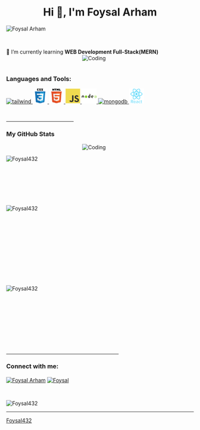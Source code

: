 <h1 align="center">Hi 👋, I'm Foysal Arham</h1>

![Foysal Arham](https://github.com/Foysal432/Foysal432/assets/140540574/5c547f91-f72c-4a64-9989-5c41fac6d389)





<p align="left"> <a href="https://twitter.com/" target="blank"><img src="https://img.shields.io/twitter/follow/?logo=twitter&style=for-the-badge" alt="" /></a> </p>

🌱 I’m currently learning **WEB Development Full-Stack(MERN)**
<img align="right" alt="Coding" width="300" src="https://i.pinimg.com/originals/81/17/8b/81178b47a8598f0c81c4799f2cdd4057.gif">

<br>
<h3 align="left">Languages and Tools:</h3>
<p align="left"> <a href="https://tailwindcss.com/" target="_blank" rel="noreferrer"> <img src="https://www.vectorlogo.zone/logos/tailwindcss/tailwindcss-icon.svg" alt="tailwind" width="40" height="40"/> </a>  <a href="https://www.w3schools.com/css/" target="_blank" rel="noreferrer"> <img src="https://raw.githubusercontent.com/devicons/devicon/master/icons/css3/css3-original-wordmark.svg" alt="css3" width="40" height="40"/> </a>  <a href="https://www.w3.org/html/" target="_blank" rel="noreferrer"> <img src="https://raw.githubusercontent.com/devicons/devicon/master/icons/html5/html5-original-wordmark.svg" alt="html5" width="40" height="40"/> </a>  <a href="https://developer.mozilla.org/en-US/docs/Web/JavaScript" target="_blank" rel="noreferrer"> <img src="https://raw.githubusercontent.com/devicons/devicon/master/icons/javascript/javascript-original.svg" alt="javascript" width="40" height="40"/> </a>   <a href="https://nodejs.org" target="_blank" rel="noreferrer"> <img src="https://raw.githubusercontent.com/devicons/devicon/master/icons/nodejs/nodejs-original-wordmark.svg" alt="nodejs" width="40" height="40"/> </a> <a href="https://www.python.org" target="_blank" rel="noreferrer"> <img src="https://i.ibb.co/94btzLw/download-1.png" alt="mongodb" width="40" height="40"/> </a> <a href="https://reactjs.org/" target="_blank" rel="noreferrer"> <img src="https://raw.githubusercontent.com/devicons/devicon/master/icons/react/react-original-wordmark.svg" alt="react" width="40" height="40"/> </a>  </p><br>


<hr width="36%" >

<h3>My GitHub Stats</h3>
<img align="right" alt="Coding" width="300" src="https://cdn.dribbble.com/users/1277312/screenshots/14733298/media/39b1045e593737587dd60e42c8422d1f.gif" >
<br>


<p><img align="left" src="https://github-readme-stats.vercel.app/api/top-langs?username=Foysal432&show_icons=true&theme=dark&locale=en&layout=compact" alt="Foysal432" /></p>

<br><br><br><br><br><br><br>
<p>&nbsp;<img align="left" src="https://github-readme-stats.vercel.app/api?username=Foysal432&show_icons=true&theme=dark&locale=en" alt="Foysal432" /></p>
<br><br><br><br><br><br><br><br><br><br>

<p><img align="left" src="https://github-readme-streak-stats.herokuapp.com/?user=Foysal432&theme=dark" alt="Foysal432" /></p>
<br><br><br><br><br><br><br><br><br><br>
<hr width="60%" >
<h3 align="left">Connect with me:</h3>
<p align="left">
<a href="https://l.facebook.com/l.php?u=https%3A%2F%2Fwww.linkedin.com%2Fin%2Ffoysal-arham-8333352a4%3Ffbclid%3DIwAR3lF5hLcduhajByX__rXxTodiWW-2EJ5Wb6LRdXghL524wVyDfFPj5UNA4&h=AT0BWQK6A0ydAyvIGZLUn1r48ZABvg0ify5a94i36oFN9LZASIA_Swh8Z40seNpt-wVJaggE6F5MGRlB5BmegJyAHZjhLi92Icd6nf2dKNIiMW9jIn4Q40TEowLJRkK1P08Jhw" target="blank"><img align="center" src="https://raw.githubusercontent.com/rahuldkjain/github-profile-readme-generator/master/src/images/icons/Social/linked-in-alt.svg" alt="Foysal Arham" height="30" width="40" /></a>
<a href="https://l.facebook.com/l.php?u=https%3A%2F%2Finstagram.com%2Ffoysalarham%3Figshid%3DOGQ5ZDc2ODk2ZA%253D%253D%26fbclid%3DIwAR2-hlW1yFDug8MK4R03fC9NIbFHduXlwEBh1DsDCi_GyaWQtnO5RQg6nuE&h=AT0BWQK6A0ydAyvIGZLUn1r48ZABvg0ify5a94i36oFN9LZASIA_Swh8Z40seNpt-wVJaggE6F5MGRlB5BmegJyAHZjhLi92Icd6nf2dKNIiMW9jIn4Q40TEowLJRkK1P08Jhw" target="blank"><img align="center" src="https://raw.githubusercontent.com/rahuldkjain/github-profile-readme-generator/master/src/images/icons/Social/instagram.svg" alt="Foysal" height="30" width="40" /></a>
</p>
<br>
<p align="left"> <img src="https://komarev.com/ghpvc/?username=Foysal432&label=Profile%20views&color=0e75b6&style=flat" alt="Foysal432" /> </p>

------


[Foysal432](https://github.com/Foysal432)

